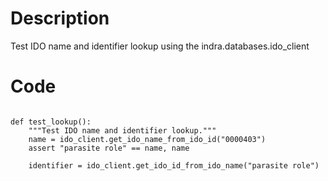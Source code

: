 # Description
Test IDO name and identifier lookup using the indra.databases.ido_client

# Code
```

def test_lookup():
    """Test IDO name and identifier lookup."""
    name = ido_client.get_ido_name_from_ido_id("0000403")
    assert "parasite role" == name, name

    identifier = ido_client.get_ido_id_from_ido_name("parasite role")

```
